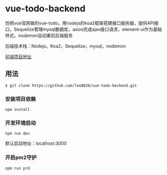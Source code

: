 # vue-todo-backend
仿照vue官网做的vue-todo，用nodejs的koa2框架搭建接口服务器，提供API接口，Sequelize管理mysql数据库，axios完成ajax接口请求，element-ui作为基础样式，nodemon自动重启后端服务

后端技术栈：Nodejs，Koa2，Sequelize，mysql，nodemon

[前端项目地址](https://github.com/leo0828/vue-todo-frontend)

## 用法
```
$ git clone https://github.com/leo0828/vue-todo-beckend.git
```

### 安装项目依赖
```
npm install
```

### 开发环境启动
```
npm run dev
```
默认启动地址：localhost:3000

### 开启pm2守护
```
npm run prd
```
